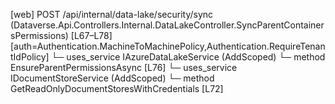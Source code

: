 [web] POST /api/internal/data-lake/security/sync  (Dataverse.Api.Controllers.Internal.DataLakeController.SyncParentContainersPermissions)  [L67–L78] [auth=Authentication.MachineToMachinePolicy,Authentication.RequireTenantIdPolicy]
  └─ uses_service IAzureDataLakeService (AddScoped)
    └─ method EnsureParentPermissionsAsync [L76]
  └─ uses_service IDocumentStoreService (AddScoped)
    └─ method GetReadOnlyDocumentStoresWithCredentials [L72]

